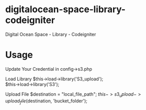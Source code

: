 # digitalocean-space-library-codeigniter
Digital Ocean Space - Library - Codeigniter 

# Usage
Update Your Credential in config->s3.php

Load Library
$this->load->library('S3_upload');<br/>
$this->load->library('S3');

Upload File
$destination = "local_file_path";
$this->s3_upload->upload_file($destination, 'bucket_folder');
